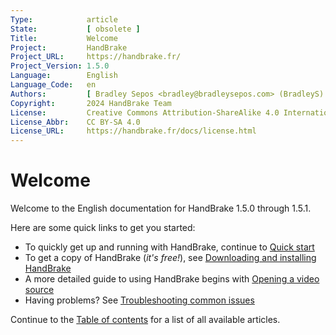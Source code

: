 ```yaml
---
Type:            article
State:           [ obsolete ]
Title:           Welcome
Project:         HandBrake
Project_URL:     https://handbrake.fr/
Project_Version: 1.5.0
Language:        English
Language_Code:   en
Authors:         [ Bradley Sepos <bradley@bradleysepos.com> (BradleyS) ]
Copyright:       2024 HandBrake Team
License:         Creative Commons Attribution-ShareAlike 4.0 International
License_Abbr:    CC BY-SA 4.0
License_URL:     https://handbrake.fr/docs/license.html
---
```


Welcome
=======

Welcome to the English documentation for HandBrake 1.5.0 through 1.5.1.

Here are some quick links to get you started:

- To quickly get up and running with HandBrake, continue to [Quick start](introduction/quick-start.html)
- To get a copy of HandBrake (*it's free!*), see [Downloading and installing HandBrake](get-handbrake/download-and-install.html)
- A more detailed guide to using HandBrake begins with [Opening a video source](workflow/open-video-source.html)
- Having problems? See [Troubleshooting common issues](help/troubleshooting-common-issues.html)

Continue to the [Table of contents](table-of-contents.html) for a list of all available articles.

